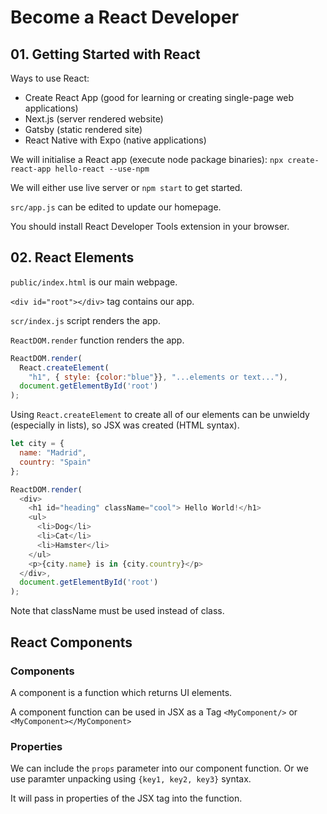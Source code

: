 # Become a React Developer

## 01. Getting Started with React

Ways to use React:
* Create React App (good for learning or creating single-page web applications)
* Next.js (server rendered website)
* Gatsby (static rendered site)
* React Native with Expo (native applications)

We will initialise a React app (execute node package binaries): `npx create-react-app hello-react --use-npm`

We will either use live server or `npm start` to get started.

`src/app.js` can be edited to update our homepage.

You should install React Developer Tools extension in your browser.

## 02. React Elements

`public/index.html` is our main webpage.

`<div id="root"></div>` tag contains our app.

`scr/index.js` script renders the app.

`ReactDOM.render` function renders the app.

```js
ReactDOM.render(
  React.createElement(
    "h1", { style: {color:"blue"}}, "...elements or text..."),
  document.getElementById('root')
);
```

Using `React.createElement` to create all of our elements can be unwieldy (especially in lists), so JSX was created (HTML syntax).

```js
let city = {
  name: "Madrid",
  country: "Spain"
};

ReactDOM.render(
  <div>
    <h1 id="heading" className="cool"> Hello World!</h1>
    <ul>
      <li>Dog</li>
      <li>Cat</li>
      <li>Hamster</li>
    </ul>
    <p>{city.name} is in {city.country}</p>
  </div>,
  document.getElementById('root')
);
```

Note that className must be used instead of class.

## React Components

### Components

A component is a function which returns UI elements.

A component function can be used in JSX as a Tag `<MyComponent/>` or `<MyComponent></MyComponent>`

### Properties

We can include the `props` parameter into our component function. Or we use paramter unpacking using `{key1, key2, key3}` syntax.

It will pass in properties of the JSX tag into the function.

